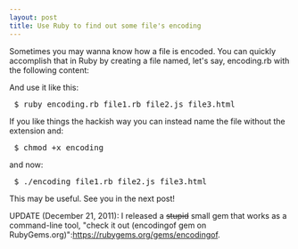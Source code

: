 ```yaml
---
layout: post
title: Use Ruby to find out some file's encoding
---
```


<span class="drops">S</span>ometimes you may wanna know how a file is encoded. You can quickly accomplish that in Ruby by creating a file named, let's say, <span class="small_code">encoding.rb</span> with the following content:

<div class="code">
  <script src="https://gist.github.com/1377242.js?file=encoding.rb"></script>
</div>

And use it like this:

<pre class="terminal"> $ ruby encoding.rb file1.rb file2.js file3.html </pre>

If you like things the hackish way you can instead name the file without the extension and:

<pre class="terminal"> $ chmod +x encoding </pre>

and now:

<pre class="terminal"> $ ./encoding file1.rb file2.js file3.html </pre>

This may be useful. See you in the next post!

UPDATE (December 21, 2011): I released a <s>stupid</s> small gem that works as a command-line tool, "check it out (encodingof gem on RubyGems.org)":https://rubygems.org/gems/encodingof. 


